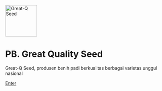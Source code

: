 <a href="http://greatquality.id"><img src="http://greatquality.id/assets/images/logo.png" alt="Great-Q Seed" width="100" /></a>
# PB. Great Quality Seed
Great-Q Seed, produsen benih padi berkualitas berbagai varietas unggul nasional


<a href="http://greatquality.id">Enter</a>
